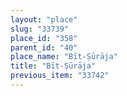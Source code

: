 ```yaml
---
layout: "place"
slug: "33739"
place_id: "358"
parent_id: "40"
place_name: "Bīt-Ṣūrāja"
title: "Bīt-Ṣūrāja"
previous_item: "33742"
---
```

